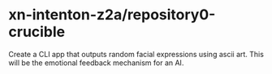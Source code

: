 # xn-intenton-z2a/repository0-crucible
Create a CLI app that outputs random facial expressions using ascii art. This will be the emotional feedback mechanism for an AI.
